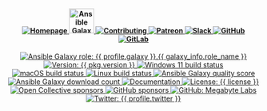 <div align="center">
  <h4 align="center">
    <a href="{{ link.home }}" title="{{ organization }} homepage" target="_blank">
      <img alt="Homepage" src="{{ repository.project.assets }}/svg/home-solid.svg" />
    </a>
    <a href="{{ profile_link.galaxy }}/{{ profile.galaxy }}/{{ galaxy_info.role_name }}" title="{{ name }} role on Ansible Galaxy" target="_blank">
      <img alt="Ansible Galaxy" height="50" src="{{ repository.project.assets }}/svg/ansible-galaxy.svg" />
    </a>
    <a href="{{ repository.github }}{{ repository.location.contributing.github }}" title="Learn about contributing" target="_blank">
      <img alt="Contributing" src="{{ repository.project.assets }}/svg/contributing-solid.svg" />
    </a>
    <a href="{{ profile_link.patreon }}/{{ profile.patreon }}" title="Support us on Patreon" target="_blank">
      <img alt="Patreon" src="{{ repository.project.assets }}/svg/support-solid.svg" />
    </a>
    <a href="{{ link.chat }}" title="Slack chat room" target="_blank">
      <img alt="Slack" src="{{ repository.project.assets }}/svg/chat-solid.svg" />
    </a>
    <a href="{{ repository.github }}" title="GitHub mirror" target="_blank">
      <img alt="GitHub" src="{{ repository.project.assets }}/svg/github-solid.svg" />
    </a>
    <a href="{{ repository.gitlab }}" title="GitLab repository" target="_blank">
      <img alt="GitLab" src="{{ repository.project.assets }}/svg/gitlab-solid.svg" />
    </a>
  </h4>
  <p align="center">
    <a title="Ansible Galaxy role: {{ profile.galaxy }}.{{ galaxy_info.role_name }}" href="{{ profile_link.galaxy }}/{{ profile.galaxy }}/{{ galaxy_info.role_name }}" target="_blank">
      <img alt="Ansible Galaxy role: {{ profile.galaxy }}.{{ galaxy_info.role_name }}" src="https://img.shields.io/ansible/role/{{ ansible_galaxy_project_id }}?logo=ansible&style={{ badge_style }}" />
    </a>
    <a title="Version: {{ pkg.version }}" href="{{ repository.github }}" target="_blank">
      <img alt="Version: {{ pkg.version }}" src="https://img.shields.io/badge/version-{{ pkg.version }}-blue.svg?cacheSeconds=2592000" />
    </a>
    <a title="Windows 11 build status on GitHub" href="{{ {{ repository.github }}/actions/Windows.yml" target="_blank">
      <img alt="Windows 11 build status" src="https://img.shields.io/github/workflow/status/{{ profile.github }}/{{ repository.prefix.github }}{{ galaxy_info.role_name }}/Windows/master?color=cyan&label=Windows%20build&logo=windows&style={{ badge_style }}">
    </a>
    <a title="macOS build status on GitHub" href="{{ repository.github }}/actions/macOS.yml" target="_blank">
      <img alt="macOS build status" src="https://img.shields.io/github/workflow/status/{{ profile.github }}/{{ repository.prefix.github }}{{ galaxy_info.role_name }}/macOS/master?label=macOS%20build&logo=apple&style={{ badge_style }}">
    </a>
    <a title="Linux build status on GitLab" href="{{ repository.gitlab }}{{ repository.location.commits.gitlab }}" target="_blank">
      <img alt="Linux build status" src="{{ repository.group.ansible_roles }}/{{ galaxy_info.role_name }}/badges/master/pipeline.svg">
    </a>
    <a title="Ansible Galaxy quality score (out of 5)" href="{{ profile_link.galaxy }}/{{ profile.galaxy }}/{{ galaxy_info.role_name }}" target="_blank">
      <img alt="Ansible Galaxy quality score" src="https://img.shields.io/ansible/quality/{{ ansible_galaxy_project_id }}?logo=ansible&style={{ badge_style }}" />
    </a>
    <a title="Ansible Galaxy download count" href="{{ profile_link.galaxy }}/{{ profile.galaxy }}/{{ galaxy_info.role_name }}" target="_blank">
      <img alt="Ansible Galaxy download count" src="https://img.shields.io/ansible/role/d/53381?logo=ansible&style={{ badge_style }}">
    </a>
    <a title="Documentation" href="{{ link.docs }}/{{ group }}" target="_blank">
      <img alt="Documentation" src="https://img.shields.io/badge/documentation-yes-brightgreen.svg?logo=readthedocs&style={{ badge_style }}" />
    </a>
    <a title="License: {{ license }}" href="{{ repository.github }}{{ repository.location.license.github }}" target="_blank">
      <img alt="License: {{ license }}" src="https://img.shields.io/badge/license-{{ license }}-yellow.svg?style={{ badge_style }}" />
    </a>
    <a title="Support us on Open Collective" href="{{ profile_link.opencollective }}/{{ profile.opencollective }}" target="_blank">
      <img alt="Open Collective sponsors" src="https://img.shields.io/opencollective/sponsors/megabytelabs?logo=data:image/png;base64,iVBORw0KGgoAAAANSUhEUgAAACAAAAAgBAMAAACBVGfHAAAAElBMVEUAAACvzfmFsft4pfD////w+P9tuc5RAAAABHRSTlMAFBERkdVu1AAAAFxJREFUKM9jgAAXIGBAABYXMHBA4yNEXGBAAU2BMz4FIIYTNhtFgRjZPkagFAuyAhGgHAuKAlQBCBtZB4gzQALoDsN0Oobn0L2PEUCoQYgZyOjRQFiJA67IRrEbAJImNwFBySjCAAAAAElFTkSuQmCC&label=Open%20Collective%20sponsors&logo=opencollective&style={{ badge_style }}" />
    </a>
    <a title="Support us on GitHub" href="{{ profile_link.github }}/{{ profile.github }}" target="_blank">
      <img alt="GitHub sponsors" src="https://img.shields.io/github/sponsors/{{ profile.github }}?label=GitHub%20sponsors&logo=github&style={{ badge_style }}" />
    </a>
    <a title="Follow us on GitHub" href="{{ profile_link.github }}/{{ profile.github }}" target="_blank">
      <img alt="GitHub: Megabyte Labs" src="https://img.shields.io/github/followers/{{ profile.github }}?style=social" target="_blank" />
    </a>
    <a title="Follow us on Twitter" href="https://twitter.com/{{ profile.twitter }}" target="_blank">
      <img alt="Twitter: {{ profile.twitter }}" src="https://img.shields.io/twitter/url/https/twitter.com/{{ profile.twitter }}.svg?style=social&label=Follow%20%40{{ profile.twitter }}" />
    </a>
  </p>
</div>
